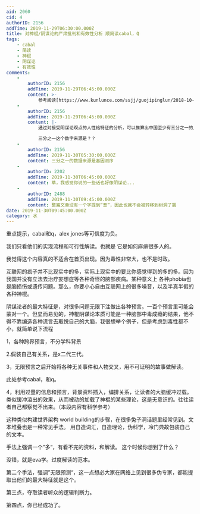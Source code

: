 ```yaml
---
aid: 2060
cid: 4
authorID: 2156
addTime: 2019-11-29T06:30:00.000Z
title: 对神棍/阴谋论的严肃批判和有效性分析 顺简读cabal，Q
tags:
    - cabal
    - 简读
    - 神棍
    - 阴谋论
    - 有效性
comments:
    -
        authorID: 2156
        addTime: 2019-11-29T06:45:00.000Z
        content: >-
            参考阅读[https://www.kunlunce.com/ssjj/guojipinglun/2018-10-21/128716.html](https://www.kunlunce.com/ssjj/guojipinglun/2018-10-21/128716.html)
    -
        authorID: 2156
        addTime: 2019-11-29T06:45:00.000Z
        content: |-
            通过对接受阴谋论观点的人性格特征的分析，可以推算出中国至少有三分之一的人是潜在受众。

            三分之一这个数字来源是？？
    -
        authorID: 2156
        addTime: 2019-11-30T05:30:00.000Z
        content: 三分之一的数据来源是基因测序
    -
        authorID: 2202
        addTime: 2019-11-30T06:45:00.000Z
        content: 草，我感觉你说的一些话也好像阴谋论...
    -
        authorID: 2488
        addTime: 2019-11-30T09:45:00.000Z
        content: 整篇文章没有一个字提到“葱“，因此也就不会被转移到树洞了罢
date: 2019-11-30T09:45:00.000Z
category: 水
---
```


重点提示，cabal和q，alex jones等可信度为负。

我们只看他们的实现流程和可行性解读。也就是 它是如何麻痹很多人的。

我觉得这个内容真的不适合在首页出现。因为毒性非常大，也不是时政。

互联网的疯子并不比现实中的多，实际上现实中的要比你感觉得到的多的多。因为我国并没有立法去治疗妄想症等各种奇怪的脑部疾病。某种意义上 各种phobia也是脑损伤或遗传问题。那么，你要小心自由互联网上的很多噪音，以及半真半假的各种神棍。

阴谋论者的最大特征是，对很多问题无限下注做出各种预言。一百个预言里可能会蒙对一个。但显而易见的，神棍阴谋论本质可能是一种脑部中毒成瘾的结果，他不得不靠编造各种谎言去取悦自己的大脑，我很想举个例子，但是考虑到毒性都不小，就简单说下流程

1，各种跨界预言，不分学科背景

2.假装自己有关系，是x二代三代。

3，无限预言之后开始将各种无关事件和人物交叉，用不可证明的故事做解读。

此处参考cabal，和q。

4，利用过量的信息和预言，背景资料插入，编排关系，让读者的大脑缓冲过载。类似缓冲溢出的效果，从而被动的加载了神棍的某些理论，这是无意识的。往往读者自己都察觉不出来。（本段内容有科学参考）

这种类似构建世界架构 world building的步骤，在很多兔子洞话题里经常见到。文本堆叠也是一种常见手法。 用自造词汇，自造理论，伪科学，冷门典故包装自己的文本。

手法上强调一个”多“，有看不完的资料，和解读。 这个时候你想到了什么？

没错，就是eva学。过度解读的范本。

第二个手法，强调”无限预测“，这一点想必大家在网络上见到很多伪专家，都能提取出他们的最大特征就是这个。

第三点，夺取读者听众的逻辑判断力。

第四点，你已经成功了。
